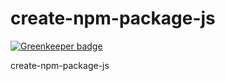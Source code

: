 
# create-npm-package-js

[![Greenkeeper badge](https://badges.greenkeeper.io/aniltako/create-npm-package-js.svg)](https://greenkeeper.io/)

create-npm-package-js